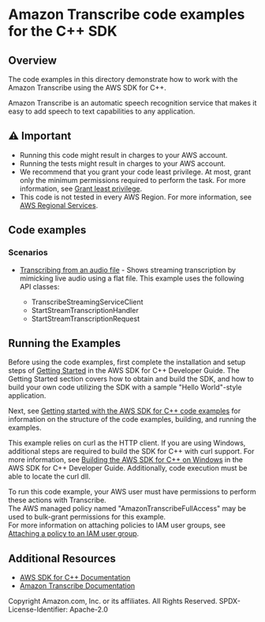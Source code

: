 # Amazon Transcribe code examples for the C++ SDK
## Overview
The code examples in this directory demonstrate how to work with the Amazon Transcribe using the AWS SDK for C++.

Amazon Transcribe is an automatic speech recognition service that makes it easy to add speech to text capabilities to any application.
## ⚠️ Important
* Running this code might result in charges to your AWS account.
* Running the tests might result in charges to your AWS account.
* We recommend that you grant your code least privilege. At most, grant only the minimum permissions required to perform the task. For more information, see [Grant least privilege](https://docs.aws.amazon.com/IAM/latest/UserGuide/best-practices.html#grant-least-privilege).
* This code is not tested in every AWS Region. For more information, see [AWS Regional Services](https://aws.amazon.com/about-aws/global-infrastructure/regional-product-services).

## Code examples
### Scenarios

- [Transcribing from an audio file](./get_transcript.cpp) - Shows streaming transcription by mimicking live audio using a flat file. This example uses the following API classes:
   
   - TranscribeStreamingServiceClient
   - StartStreamTranscriptionHandler
   - StartStreamTranscriptionRequest

## Running the Examples
Before using the code examples, first complete the installation and setup steps of [Getting Started](https://docs.aws.amazon.com/sdk-for-cpp/v1/developer-guide/getting-started.html) in the AWS SDK for C++ Developer Guide.
The Getting Started section covers how to obtain and build the SDK, and how to build your own code utilizing the SDK with a sample "Hello World"-style application. 

Next, see [Getting started with the AWS SDK for C++ code examples](https://docs.aws.amazon.com/sdk-for-cpp/v1/developer-guide/getting-started-code-examples.html) for information on the structure of the code examples, building, and running the examples.

This example relies on curl as the HTTP client.  If you are using Windows, additional steps are required to build the SDK for C++ with curl support.  For more information, see [Building the AWS SDK for C++ on Windows](https://docs.aws.amazon.com/sdk-for-cpp/v1/developer-guide/setup-windows.html) in the AWS SDK for C++ Developer Guide.  Additionally, code execution must be able to locate the curl dll.

To run this code example, your AWS user must have permissions to perform these actions with Transcribe.  
The AWS managed policy named "AmazonTranscribeFullAccess" may be used to bulk-grant permissions for this example.  
For more information on attaching policies to IAM user groups, 
see [Attaching a policy to an IAM user group](https://docs.aws.amazon.com/IAM/latest/UserGuide/id_groups_manage_attach-policy.html).

## Additional Resources
- [AWS SDK for C++ Documentation](https://docs.aws.amazon.com/sdk-for-cpp/index.html) 
- [Amazon Transcribe Documentation](https://docs.aws.amazon.com/transcribe/index.html)

Copyright Amazon.com, Inc. or its affiliates. All Rights Reserved. SPDX-License-Identifier: Apache-2.0
